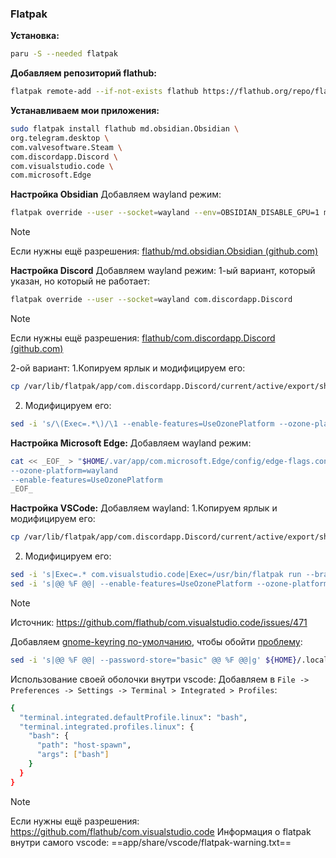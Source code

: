 ### Flatpak
**Установка:**
```bash
paru -S --needed flatpak
```
**Добавляем репозиторий flathub:**
```bash
flatpak remote-add --if-not-exists flathub https://flathub.org/repo/flathub.flatpakrepo
```

**Устанавливаем мои приложения:**
```bash
sudo flatpak install flathub md.obsidian.Obsidian \
org.telegram.desktop \
com.valvesoftware.Steam \
com.discordapp.Discord \
com.visualstudio.code \
com.microsoft.Edge
```

**Настройка Obsidian**
Добавляем wayland режим:
```bash
flatpak override --user --socket=wayland --env=OBSIDIAN_DISABLE_GPU=1 md.obsidian.Obsidian
```
>[!Note]
>Если нужны ещё разрешения: [flathub/md.obsidian.Obsidian (github.com)](https://github.com/flathub/md.obsidian.Obsidian)

**Настройка Discord**
Добавляем wayland режим:
1-ый вариант, который указан, но который не работает:
```bash
flatpak override --user --socket=wayland com.discordapp.Discord
```
>[!Note]
>Если нужны ещё разрешения: [flathub/com.discordapp.Discord (github.com)](https://github.com/flathub/com.discordapp.Discord)

2-ой вариант: 
1.Копируем ярлык и модифицируем его:
```bash
cp /var/lib/flatpak/app/com.discordapp.Discord/current/active/export/share/applications/com.discordapp.Discord.desktop ${HOME}/.local/share/applications/
```
2. Модифицируем его:
```bash
sed -i 's/\(Exec=.*\)/\1 --enable-features=UseOzonePlatform --ozone-platform=wayland/' ${HOME}/.local/share/applications/com.discordapp.Discord.desktop
```

**Настройка Microsoft Edge:**
Добавляем wayland режим:
```bash
cat << _EOF_ > "$HOME/.var/app/com.microsoft.Edge/config/edge-flags.conf"
--ozone-platform=wayland
--enable-features=UseOzonePlatform
_EOF_
```
**Настройка VSCode:** 
Добавляем  wayland:
1.Копируем ярлык и модифицируем его:
```bash
cp /var/lib/flatpak/app/com.discordapp.Discord/current/active/export/share/applications/com.visualstudio.code.desktop ${HOME}/.local/share/applications/
```
2. Модифицируем его:
```bash
sed -i 's|Exec=.* com.visualstudio.code|Exec=/usr/bin/flatpak run --branch=stable --arch=x86_64 --command=code --socket=wayland --file-forwarding com.visualstudio.code|g' ${HOME}/.local/share/applications/com.visualstudio.code.desktop && \
sed -i 's|@@ %F @@| --enable-features=UseOzonePlatform --ozone-platform=wayland @@ %F @@|g' ${HOME}/.local/share/applications/com.visualstudio.code.desktop
```
>[!Note]
>Источник: https://github.com/flathub/com.visualstudio.code/issues/471

Добавляем [gnome-keyring по-умолчанию](https://code.visualstudio.com/docs/editor/settings-sync#_troubleshooting-keychain-issues), чтобы обойти [проблему](https://github.com/microsoft/vscode/issues/189672):

```bash
sed -i 's|@@ %F @@| --password-store="basic" @@ %F @@|g' ${HOME}/.local/share/applications/com.visualstudio.code.desktop
```

Использование своей оболочки внутри vscode:
Добавляем в `File -> Preferences -> Settings -> Terminal > Integrated > Profiles`:
```bash
{
  "terminal.integrated.defaultProfile.linux": "bash",
  "terminal.integrated.profiles.linux": {
    "bash": {
      "path": "host-spawn",
      "args": ["bash"]
    }
  }
}
```
>[!Note]
>Если нужны ещё разрешения: https://github.com/flathub/com.visualstudio.code
>Информация о flatpak внутри самого vscode: 
>==app/share/vscode/flatpak-warning.txt==

